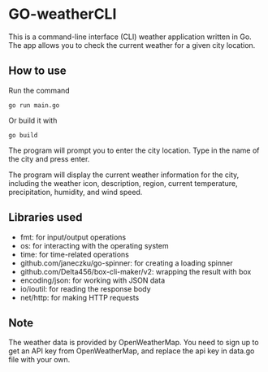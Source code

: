# GO-weatherCLI

This is a command-line interface (CLI) weather application written in Go. The app allows you to check the current weather for a given city location.

## How to use

Run the command 

```
go run main.go
```

Or build it with

```
go build
```

The program will prompt you to enter the city location. Type in the name of the city and press enter.

The program will display the current weather information for the city, including the weather icon, description, region, current temperature, precipitation, humidity, and wind speed.

## Libraries used

- fmt: for input/output operations
- os: for interacting with the operating system
- time: for time-related operations
- github.com/janeczku/go-spinner: for creating a loading spinner
- github.com/Delta456/box-cli-maker/v2: wrapping the result with box
- encoding/json: for working with JSON data
- io/ioutil: for reading the response body
- net/http: for making HTTP requests

## Note
The weather data is provided by OpenWeatherMap. You need to sign up to get an API key from OpenWeatherMap, and replace the api key in data.go file with your own.
